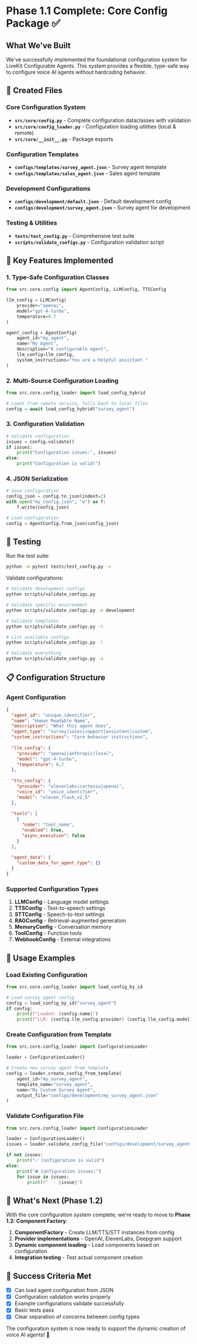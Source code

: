 # Phase 1.1 Complete: Core Config Package ✅

## What We've Built

We've successfully implemented the foundational configuration system for LiveKit Configurable Agents. This system provides a flexible, type-safe way to configure voice AI agents without hardcoding behavior.

## 📁 Created Files

### Core Configuration System
- **`src/core/config.py`** - Complete configuration dataclasses with validation
- **`src/core/config_loader.py`** - Configuration loading utilities (local & remote)
- **`src/core/__init__.py`** - Package exports

### Configuration Templates
- **`configs/templates/survey_agent.json`** - Survey agent template
- **`configs/templates/sales_agent.json`** - Sales agent template

### Development Configurations
- **`configs/development/default.json`** - Default development config
- **`configs/development/survey_agent.json`** - Survey agent for development

### Testing & Utilities
- **`tests/test_config.py`** - Comprehensive test suite
- **`scripts/validate_configs.py`** - Configuration validation script

## 🎯 Key Features Implemented

### 1. Type-Safe Configuration Classes
```python
from src.core.config import AgentConfig, LLMConfig, TTSConfig

llm_config = LLMConfig(
    provider="openai",
    model="gpt-4-turbo",
    temperature=0.7
)

agent_config = AgentConfig(
    agent_id="my_agent",
    name="My Agent",
    description="A configurable agent",
    llm_config=llm_config,
    system_instructions="You are a helpful assistant."
)
```

### 2. Multi-Source Configuration Loading
```python
from src.core.config_loader import load_config_hybrid

# Loads from remote service, falls back to local files
config = await load_config_hybrid("survey_agent")
```

### 3. Configuration Validation
```python
# Validate configuration
issues = config.validate()
if issues:
    print("Configuration issues:", issues)
else:
    print("Configuration is valid!")
```

### 4. JSON Serialization
```python
# Save configuration
config_json = config.to_json(indent=2)
with open("my_config.json", "w") as f:
    f.write(config_json)

# Load configuration  
config = AgentConfig.from_json(config_json)
```

## 🧪 Testing

Run the test suite:
```bash
python -m pytest tests/test_config.py -v
```

Validate configurations:
```bash
# Validate development configs
python scripts/validate_configs.py

# Validate specific environment
python scripts/validate_configs.py -e development

# Validate templates
python scripts/validate_configs.py -t

# List available configs
python scripts/validate_configs.py -l

# Validate everything
python scripts/validate_configs.py -a
```

## 📋 Configuration Structure

### Agent Configuration
```json
{
  "agent_id": "unique_identifier",
  "name": "Human Readable Name",
  "description": "What this agent does",
  "agent_type": "survey|sales|support|assistant|custom",
  "system_instructions": "Core behavior instructions",
  
  "llm_config": {
    "provider": "openai|anthropic|local",
    "model": "gpt-4-turbo",
    "temperature": 0.7
  },
  
  "tts_config": {
    "provider": "elevenlabs|cartesia|openai",
    "voice_id": "voice_identifier",
    "model": "eleven_flash_v2_5"
  },
  
  "tools": [
    {
      "name": "tool_name",
      "enabled": true,
      "async_execution": false
    }
  ],
  
  "agent_data": {
    "custom_data_for_agent_type": {}
  }
}
```

### Supported Configuration Types

1. **LLMConfig** - Language model settings
2. **TTSConfig** - Text-to-speech settings  
3. **STTConfig** - Speech-to-text settings
4. **RAGConfig** - Retrieval-augmented generation
5. **MemoryConfig** - Conversation memory
6. **ToolConfig** - Function tools
7. **WebhookConfig** - External integrations

## 🔧 Usage Examples

### Load Existing Configuration
```python
from src.core.config_loader import load_config_by_id

# Load survey agent config
config = load_config_by_id("survey_agent")
if config:
    print(f"Loaded: {config.name}")
    print(f"LLM: {config.llm_config.provider} {config.llm_config.model}")
```

### Create Configuration from Template
```python
from src.core.config_loader import ConfigurationLoader

loader = ConfigurationLoader()

# Create new survey agent from template
config = loader.create_config_from_template(
    agent_id="my_survey_agent",
    template_name="survey_agent",
    name="My Custom Survey Agent",
    output_file="configs/development/my_survey_agent.json"
)
```

### Validate Configuration File
```python
from src.core.config_loader import ConfigurationLoader

loader = ConfigurationLoader()
issues = loader.validate_config_file("configs/development/survey_agent.json")

if not issues:
    print("✅ Configuration is valid")
else:
    print("❌ Configuration issues:")
    for issue in issues:
        print(f"  - {issue}")
```

## 🚀 What's Next (Phase 1.2)

With the core configuration system complete, we're ready to move to **Phase 1.2: Component Factory**:

1. **ComponentFactory** - Create LLM/TTS/STT instances from config
2. **Provider implementations** - OpenAI, ElevenLabs, Deepgram support
3. **Dynamic component loading** - Load components based on configuration
4. **Integration testing** - Test actual component creation

## 🎉 Success Criteria Met

- [x] Can load agent configuration from JSON
- [x] Configuration validation works properly  
- [x] Example configurations validate successfully
- [x] Basic tests pass
- [x] Clear separation of concerns between config types

The configuration system is now ready to support the dynamic creation of voice AI agents! 🎯 
